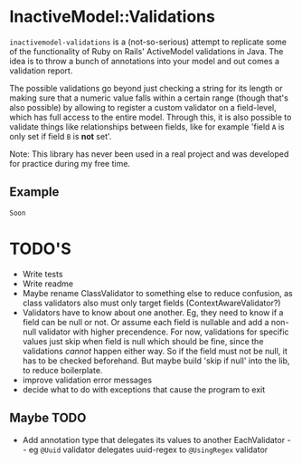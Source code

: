 # InactiveModel::Validations

`inactivemodel-validations` is a (not-so-serious) attempt to replicate some of the functionality of 
Ruby on Rails' ActiveModel validations in Java. The idea is to throw a bunch of annotations into your model
and out comes a validation report.

The possible validations go beyond just checking a string for its length or making sure that a 
numeric value falls within a certain range (though that's also possible) by allowing to register
a custom validator on a field-level, which has full access to the entire model. Through this, it
is also possible to validate things like relationships between fields, like for example 'field 
`A` is only set if field `B` is **not** set'.

Note: This library has never been used in a real project and was developed for practice during 
my free time. 


## Example

```
Soon
```




# TODO'S
- Write tests
- Write readme
- Maybe rename ClassValidator to something else to reduce confusion, as
class validators also must only target fields (ContextAwareValidator?)
- Validators have to know about one another. Eg, they need to know if a field can be null or not. Or assume
each field is nullable and add a non-null validator with higher precendence. For now, validations for specific
values just skip when field is null which should be fine, since the validations *cannot* happen either way. So
if the field must not be null, it has to be checked beforehand. But maybe build 'skip if null' into the lib, to
reduce boilerplate.
- improve validation error messages
- decide what to do with exceptions that cause the program to exit

## Maybe TODO
- Add annotation type that delegates its values to another EachValidator
-- eg `@Uuid` validator delegates uuid-regex to `@UsingRegex` validator